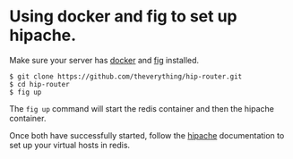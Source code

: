 # Using docker and fig to set up hipache.

Make sure your server has [docker](https://www.docker.com/) and [fig](http://www.fig.sh/) installed.

```
$ git clone https://github.com/theverything/hip-router.git
$ cd hip-router
$ fig up
```

The `fig up` command will start the redis container and then the hipache container.

Once both have successfully started, follow the [hipache](https://github.com/hipache/hipache) documentation to set up your virtual hosts in redis.

